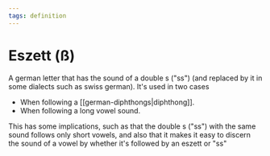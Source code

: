 ```yaml
---
tags: definition
---
```


# Eszett (ß)
A german letter that has the sound of a double s ("ss") (and replaced by it in some dialects such as swiss german). It's used in two cases

* When following a [[german-diphthongs|diphthong]].
* When following a long vowel sound.

This has some implications, such as that the double s ("ss") with the same sound follows only short vowels, and also that it makes it easy to discern the sound of a vowel by whether it's followed by an eszett or "ss"

